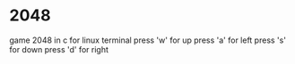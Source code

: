 # 2048
game 2048 in c for linux terminal
press 'w' for up
press 'a' for left
press 's' for down
press 'd' for right
